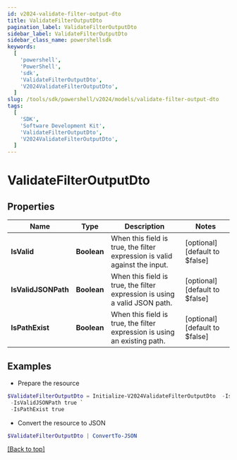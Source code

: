 ```yaml
---
id: v2024-validate-filter-output-dto
title: ValidateFilterOutputDto
pagination_label: ValidateFilterOutputDto
sidebar_label: ValidateFilterOutputDto
sidebar_class_name: powershellsdk
keywords:
  [
    'powershell',
    'PowerShell',
    'sdk',
    'ValidateFilterOutputDto',
    'V2024ValidateFilterOutputDto',
  ]
slug: /tools/sdk/powershell/v2024/models/validate-filter-output-dto
tags:
  [
    'SDK',
    'Software Development Kit',
    'ValidateFilterOutputDto',
    'V2024ValidateFilterOutputDto',
  ]
---
```


# ValidateFilterOutputDto

## Properties

| Name | Type | Description | Notes |
| --- | --- | --- | --- |
| **IsValid** | **Boolean** | When this field is true, the filter expression is valid against the input. | [optional] [default to $false] |
| **IsValidJSONPath** | **Boolean** | When this field is true, the filter expression is using a valid JSON path. | [optional] [default to $false] |
| **IsPathExist** | **Boolean** | When this field is true, the filter expression is using an existing path. | [optional] [default to $false] |

## Examples

- Prepare the resource

```powershell
$ValidateFilterOutputDto = Initialize-V2024ValidateFilterOutputDto  -IsValid true `
 -IsValidJSONPath true `
 -IsPathExist true
```

- Convert the resource to JSON

```powershell
$ValidateFilterOutputDto | ConvertTo-JSON
```

[[Back to top]](#)
